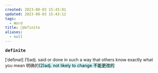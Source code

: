 ```yaml
---
created: 2023-08-03 15:43:01
updated: 2023-08-03 15:43:12
tags:
  - Word
title: 📖definite
aliases:
  - null
---
```


<pre><strong>definite</strong></pre>
[ˈdefɪnət]
(1)adj. said or done in such a way that others know exactly what you mean 明确的<mark style="background: #ABF7F7A6;">(2)adj. not likely to change 不能更改的</mark>
